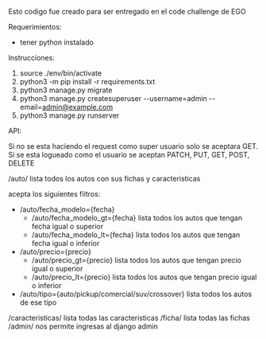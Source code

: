 Esto codigo fue creado para ser entregado en el code challenge de EGO

Requerimientos:

- tener python instalado

Instrucciones:

1. source ./env/bin/activate
2. python3 -m pip install -r requirements.txt
3. python3 manage.py migrate
4. python3 manage.py createsuperuser --username=admin --email=admin@example.com
5. python3 manage.py runserver

API:

Si no se esta haciendo el request como super usuario solo se aceptara GET.
Si se esta logueado como el usuario se aceptan PATCH, PUT, GET, POST, DELETE

/auto/ lista todos los autos con sus fichas y caracteristicas

acepta los siguientes filtros:

- /auto/fecha_modelo={fecha}
  - /auto/fecha_modelo_gt={fecha} lista todos los autos que tengan fecha igual o superior
  - /auto/fecha_modelo_lt={fecha} lista todos los autos que tengan fecha igual o inferior
- /auto/precio={precio}
  - /auto/precio_gt={precio} lista todos los autos que tengan precio igual o superior
  - /auto/precio_lt={precio} lista todos los autos que tengan precio igual o inferior
- /auto/tipo={auto/pickup/comercial/suv/crossover} lista todos los autos de ese tipo

/caracteristicas/ lista todas las caracteristicas
/ficha/ lista todas las fichas
/admin/ nos permite ingresas al django admin
